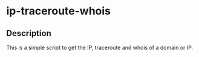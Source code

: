 # ip-traceroute-whois

## Description

This is a simple script to get the IP, traceroute and whois of a domain or IP.